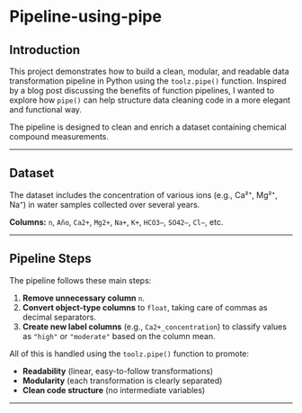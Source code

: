 # Pipeline-using-pipe

##  Introduction

This project demonstrates how to build a clean, modular, and readable data transformation pipeline in Python using the `toolz.pipe()` function. Inspired by a blog post discussing the benefits of function pipelines, I wanted to explore how `pipe()` can help structure data cleaning code in a more elegant and functional way.

The pipeline is designed to clean and enrich a dataset containing chemical compound measurements.

---

##  Dataset

The dataset includes the concentration of various ions (e.g., Ca²⁺, Mg²⁺, Na⁺) in water samples collected over several years.

**Columns:** `n`, `Año`, `Ca2+`, `Mg2+`, `Na+`, `K+`, `HCO3–`, `SO42–`, `Cl–`, etc.

---

##  Pipeline Steps

The pipeline follows these main steps:

1. **Remove unnecessary column** `n`.
2. **Convert object-type columns** to `float`, taking care of commas as decimal separators.
3. **Create new label columns** (e.g., `Ca2+_concentration`) to classify values as `"high"` or `"moderate"` based on the column mean.

All of this is handled using the `toolz.pipe()` function to promote:
-  **Readability** (linear, easy-to-follow transformations)
-  **Modularity** (each transformation is clearly separated)
-  **Clean code structure** (no intermediate variables)

---


